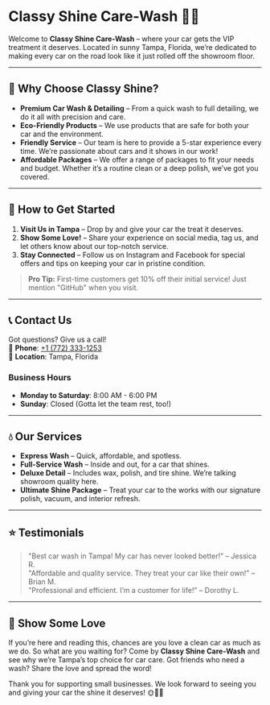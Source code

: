 # Classy Shine Care-Wash 🚗✨

Welcome to **Classy Shine Care-Wash** – where your car gets the VIP treatment it deserves. Located in sunny Tampa, Florida, we’re dedicated to making every car on the road look like it just rolled off the showroom floor.

---

## 🌟 Why Choose Classy Shine?

- **Premium Car Wash & Detailing** – From a quick wash to full detailing, we do it all with precision and care.
- **Eco-Friendly Products** – We use products that are safe for both your car and the environment.
- **Friendly Service** – Our team is here to provide a 5-star experience every time. We’re passionate about cars and it shows in our work!
- **Affordable Packages** – We offer a range of packages to fit your needs and budget. Whether it’s a routine clean or a deep polish, we’ve got you covered.

---

## 🚀 How to Get Started

1. **Visit Us in Tampa** – Drop by and give your car the treat it deserves.
2. **Show Some Love!** – Share your experience on social media, tag us, and let others know about our top-notch service.
3. **Stay Connected** – Follow us on Instagram and Facebook for special offers and tips on keeping your car in pristine condition.

> **Pro Tip:** First-time customers get 10% off their initial service! Just mention "GitHub" when you visit.

---

## 📞 Contact Us

Got questions? Give us a call!  
📱 **Phone**: [+1 (772) 333-1253](tel:+17723331253)  
📍 **Location**: Tampa, Florida

### Business Hours

- **Monday to Saturday**: 8:00 AM - 6:00 PM
- **Sunday**: Closed (Gotta let the team rest, too!)

---

## 💧 Our Services

- **Express Wash** – Quick, affordable, and spotless.
- **Full-Service Wash** – Inside and out, for a car that shines.
- **Deluxe Detail** – Includes wax, polish, and tire shine. We’re talking showroom quality here.
- **Ultimate Shine Package** – Treat your car to the works with our signature polish, vacuum, and interior refresh.

---

## ⭐ Testimonials

> "Best car wash in Tampa! My car has never looked better!" – Jessica R.  
> "Affordable and quality service. They treat your car like their own!" – Brian M.  
> "Professional and efficient. I’m a customer for life!" – Dorothy L.

---

## 💌 Show Some Love

If you’re here and reading this, chances are you love a clean car as much as we do. So what are you waiting for? Come by **Classy Shine Care-Wash** and see why we’re Tampa’s top choice for car care. Got friends who need a wash? Share the love and spread the word!

Thank you for supporting small businesses. We look forward to seeing you and giving your car the shine it deserves! 🌞🚗💦
